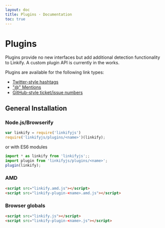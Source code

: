 ```yaml
---
layout: doc
title: Plugins · Documentation
toc: true
---
```


# Plugins

Plugins provide no new interfaces but add additional detection functionality to
Linkify. A custom plugin API is currently in the works.

Plugins are available for the following link types:

* [Twitter-style hashtags](plugin-hashtag.html)
* ["@" Mentions](plugin-mention.html)
* [GitHub-style ticket/issue numbers](plugin-ticket.html)

## General Installation

### Node.js/Browserify

```js
var linkify = require('linkifyjs')
require('linkifyjs/plugins/<name>')(linkify);
```

or with ES6 modules

```js
import * as linkify from 'linkifyjs';;
import plugin from 'linkifyjs/plugins/<name>';
plugin(linkify);
```

### AMD

```html
<script src="linkify.amd.js"></script>
<script src="linkify-plugin-<name>.amd.js"></script>
```

### Browser globals

```html
<script src="linkify.js"></script>
<script src="linkify-plugin-<name>.js"></script>
```
